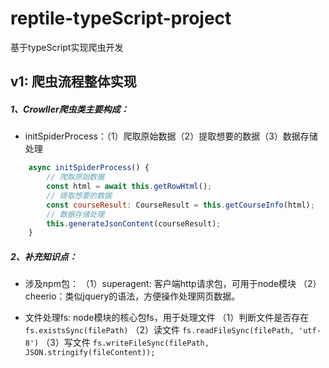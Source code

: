 # reptile-typeScript-project
基于typeScript实现爬虫开发

## v1: 爬虫流程整体实现
##### 1、Crowller爬虫类主要构成：
- initSpiderProcess：（1）爬取原始数据（2）提取想要的数据（3）数据存储处理
```js
    async initSpiderProcess() {
        // 爬取原始数据
        const html = await this.getRowHtml();
        // 提取想要的数据
        const courseResult: CourseResult = this.getCourseInfo(html);
        // 数据存储处理
        this.generateJsonContent(courseResult);
    }
```
##### 2、补充知识点：
- 涉及npm包：
（1）superagent: 客户端http请求包，可用于node模块
（2）cheerio：类似jquery的语法，方便操作处理网页数据。

- 文件处理fs:
node模块的核心包fs，用于处理文件
（1）判断文件是否存在 `fs.existsSync(filePath)`
（2）读文件 `fs.readFileSync(filePath, 'utf-8')`
（3）写文件 `fs.writeFileSync(filePath, JSON.stringify(fileContent));`



